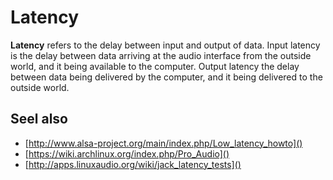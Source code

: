 # Latency

**Latency** refers to the delay between input and output of data. Input
latency is the delay between data arriving at the audio interface from
the outside world, and it being available to the computer. Output latency
the delay between data being delivered by the computer, and it being
delivered to the outside world.

## Seel also

- [http://www.alsa-project.org/main/index.php/Low_latency_howto]()
- [https://wiki.archlinux.org/index.php/Pro_Audio]()
- [http://apps.linuxaudio.org/wiki/jack_latency_tests]()
